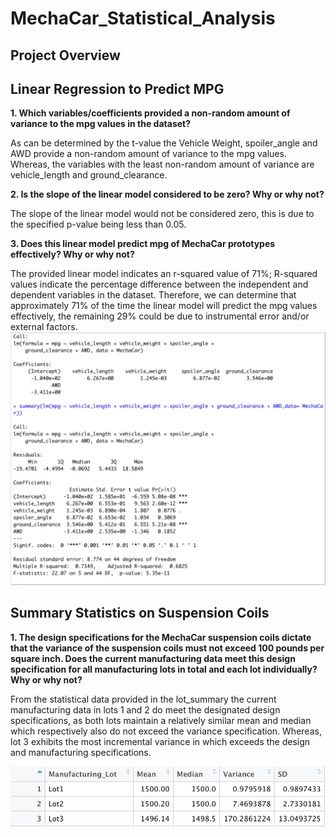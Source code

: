 # MechaCar_Statistical_Analysis

## Project Overview 

## Linear Regression to Predict MPG

**1.	Which variables/coefficients provided a non-random amount of variance to the mpg values in the dataset?**

As can be determined by the t-value the Vehicle Weight, spoiler_angle and AWD provide a non-random amount of variance to the mpg values. Whereas, the           variables with the least non-random amount of variance are vehicle_length and ground_clearance. 
    
**2.	Is the slope of the linear model considered to be zero? Why or why not?**

The slope of the linear model would not be considered zero, this is due to the specified p-value being less than 0.05. 
    
**3.	Does this linear model predict mpg of MechaCar prototypes effectively? Why or why not?**

The provided linear model indicates an r-squared value of 71%; R-squared values indicate the percentage difference between the independent and dependent         variables in the dataset. Therefore, we can determine that approximately 71% of the time the linear model will predict the mpg values effectively, the remaining     29% could be due to instrumental error and/or external factors.  
![Linear_Regression:](./Resources/Linear_Regression.png)

## Summary Statistics on Suspension Coils

**1.	The design specifications for the MechaCar suspension coils dictate that the variance of the suspension coils must not exceed 100 pounds per square inch. Does the current manufacturing data meet this design specification for all manufacturing lots in total and each lot individually? Why or why not?**

From the statistical data provided in the lot_summary the current manufacturing data in lots 1 and 2 do meet the designated design specifications, as both lots maintain a relatively similar mean and median which respectively also do not exceed the variance specification. Whereas, lot 3 exhibits the most incremental variance in which exceeds the design and manufacturing specifications. 

![lot_summary:](./Resources/lot_summary.png)
